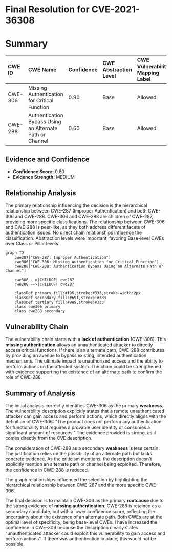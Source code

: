 # Final Resolution for CVE-2021-36308

# Summary
| CWE ID  | CWE Name                                           | Confidence | CWE Abstraction Level | CWE Vulnerability Mapping Label | CWE-Vulnerability Mapping Notes |
| :-------- | :------------------------------------------------- | :--------- | :---------------------- | :------------------------------ | :------------------------------ |
| CWE-306 | Missing Authentication for Critical Function | 0.90      | Base                    | Allowed                         | Primary CWE                     |
| CWE-288 | Authentication Bypass Using an Alternate Path or Channel | 0.60      | Base                    | Allowed                         | Secondary Candidate           |

## Evidence and Confidence

*   **Confidence Score:** 0.80
*   **Evidence Strength:** MEDIUM

## Relationship Analysis
The primary relationship influencing the decision is the hierarchical relationship between CWE-287 (Improper Authentication) and both CWE-306 and CWE-288. CWE-306 and CWE-288 are children of CWE-287, providing more specific classifications. The relationship between CWE-306 and CWE-288 is peer-like, as they both address different facets of authentication issues. No direct chain relationships influence the classification. Abstraction levels were important, favoring Base-level CWEs over Class or Pillar levels.

```mermaid
graph TD
    cwe287["CWE-287: Improper Authentication"]
    cwe306["CWE-306: Missing Authentication for Critical Function"]
    cwe288["CWE-288: Authentication Bypass Using an Alternate Path or Channel"]
    
    cwe306 -->|CHILDOF| cwe287
    cwe288 -->|CHILDOF| cwe287
    
    classDef primary fill:#f96,stroke:#333,stroke-width:2px
    classDef secondary fill:#69f,stroke:#333
    classDef tertiary fill:#9e9,stroke:#333
    class cwe306 primary
    class cwe288 secondary
```

## Vulnerability Chain
The vulnerability chain starts with a **lack of authentication** (CWE-306). This **missing authentication** allows an unauthenticated attacker to directly access critical functions. If there is an alternate path, CWE-288 contributes by providing an avenue to bypass existing, intended authentication mechanisms. The ultimate impact is unauthorized access and the ability to perform actions on the affected system. The chain could be strengthened with evidence supporting the existence of an alternate path to confirm the role of CWE-288.

## Summary of Analysis
The initial analysis correctly identifies CWE-306 as the primary **weakness**. The vulnerability description explicitly states that a remote unauthenticated attacker can gain access and perform actions, which directly aligns with the definition of CWE-306: "The product does not perform any authentication for functionality that requires a provable user identity or consumes a significant amount of resources." The evidence provided is strong, as it comes directly from the CVE description.

The consideration of CWE-288 as a secondary **weakness** is less certain. The justification relies on the possibility of an alternate path but lacks concrete evidence. As the criticism mentions, the description doesn't explicitly mention an alternate path or channel being exploited. Therefore, the confidence in CWE-288 is reduced.

The graph relationships influenced the selection by highlighting the hierarchical relationship between CWE-287 and the more specific CWE-306.

The final decision is to maintain CWE-306 as the primary **rootcause** due to the strong evidence of **missing authentication**. CWE-288 is retained as a secondary candidate, but with a lower confidence score, reflecting the uncertainty about the existence of an alternate path. Both CWEs are at the optimal level of specificity, being base-level CWEs. I have increased the confidence in CWE-306 because the description clearly states "unauthenticated attacker could exploit this vulnerability to gain access and perform actions". If there was authentication in place, this would not be possible.